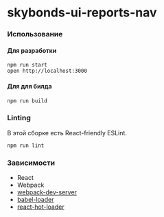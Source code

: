 skybonds-ui-reports-nav
=======================

### Использование

#### Для разработки
```
npm run start
open http://localhost:3000
```

#### Для для билда
```
npm run build
```
### Linting

В этой сборке есть React-friendly ESLint.

```
npm run lint
```


### Зависимости

* React
* Webpack
* [webpack-dev-server](https://github.com/webpack/webpack-dev-server)
* [babel-loader](https://github.com/babel/babel-loader)
* [react-hot-loader](https://github.com/gaearon/react-hot-loader)
